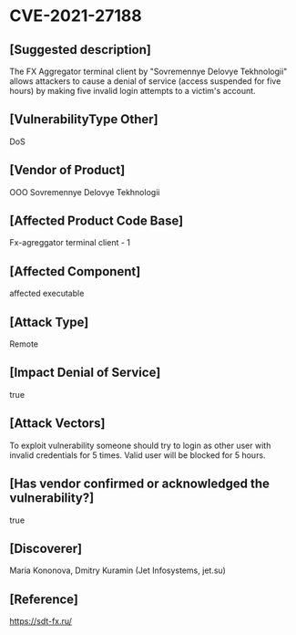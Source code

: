 # CVE-2021-27188

## [Suggested description]
The FX Aggregator terminal client by "Sovremennye Delovye Tekhnologii" allows attackers to cause a denial of service (access suspended for five hours) by making five invalid login attempts to a victim's account.

## [VulnerabilityType Other]
DoS

## [Vendor of Product]
OOO Sovremennye Delovye Tekhnologii

## [Affected Product Code Base]
Fx-agreggator terminal client - 1

## [Affected Component]
affected executable

## [Attack Type]
Remote

## [Impact Denial of Service]
true

## [Attack Vectors]
To exploit vulnerability someone should try to login as other user with invalid credentials for 5 times. Valid user will be blocked for 5 hours.

## [Has vendor confirmed or acknowledged the vulnerability?] 
true

## [Discoverer]
Maria Kononova, Dmitry Kuramin (Jet Infosystems, jet.su)

## [Reference]
https://sdt-fx.ru/
